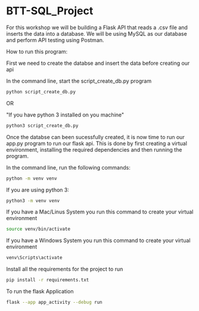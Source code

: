 # BTT-SQL_Project

For this workshop we will be building a Flask API that reads a .csv file and inserts the data into a database.
We will be using MySQL as our database and perform API testing using Postman.

How to run this program:

First we need to create the databse and insert the data before creating our api

In the command line, start the script_create_db.py program

```bash
python script_create_db.py
``````

OR

"If you have python 3 installed on you machine"

```bash
python3 script_create_db.py
```

Once the databse can been sucessfully created, it is now time to run our app.py program to run our flask api.
This is done by first creating a virtual environment, installing the required dependencies and then running the program.

In the command line, run the following commands:

```bash
python -m venv venv 
```
If you are using python 3:
```bash
python3 -m venv venv 
```

If you have a Mac/Linus System you run this command to create your virtual environment
```bash
source venv/bin/activate 
```

If you have a Windows System you run this command to create your virtual environment
```bash
venv\Scripts\activate
```
Install all the requirements for the project to run
```bash
pip install -r requirements.txt
```
To run the flask Application
```bash
flask --app app_activity --debug run
```